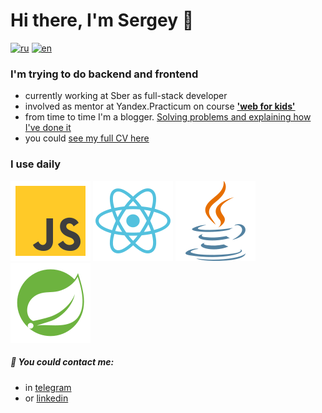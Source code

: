 # Hi there, I'm Sergey 👋

[![ru](https://img.shields.io/badge/lang-ru-blue.svg)](https://github.com/zheleznikov/zheleznikov/blob/main/readme.ru.md)
[![en](https://img.shields.io/badge/lang-en-green.svg)](https://github.com/zheleznikov/zheleznikov/blob/main/README.md)

### I'm trying to do backend and frontend

- currently working at Sber as full-stack developer
- involved as mentor at Yandex.Practicum on course <b>['web for kids'](https://yandex.ru/project/futurecode)</b>
- from time to time I'm a blogger. [Solving problems and explaining how I've done it](https://www.youtube.com/@hello-zhele)
- you could [see my full CV here](https://hh.ru/resume/b3a35031ff00f958d40039ed1f677646736572)

### I use daily
![JS](./icons/js.svg)
![react](./icons/react.svg)
![java](./icons/java.svg)
![spring](./icons/spring.svg)

##### 💬 You could contact me:
- in [telegram](https://t.me/zheleznikov)
- or [linkedin](https://www.linkedin.com/in/sergey-zheleznikov)





